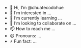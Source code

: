 - 👋 Hi, I’m @chuatecodohue
- 👀 I’m interested in ...
- 🌱 I’m currently learning ...
- 💞️ I’m looking to collaborate on ...
- 📫 How to reach me ...
- 😄 Pronouns: ...
- ⚡ Fun fact: ...

<!---
chuatecodohue/chuatecodohue is a ✨ special ✨ repository because its `README.md` (this file) appears on your GitHub profile.
You can click the Preview link to take a look at your changes.
--->
